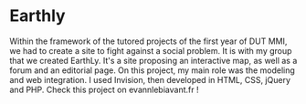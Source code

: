 # Earthly

Within the framework of the tutored projects of the first year of DUT MMI, we had to create a site to fight against a social problem. It is with my group that we created EarthLy. It's a site proposing an interactive map, as well as a forum and an editorial page. On this project, my main role was the modeling and web integration. I used Invision, then developed in HTML, CSS, jQuery and PHP.
Check this project on evannlebiavant.fr !
